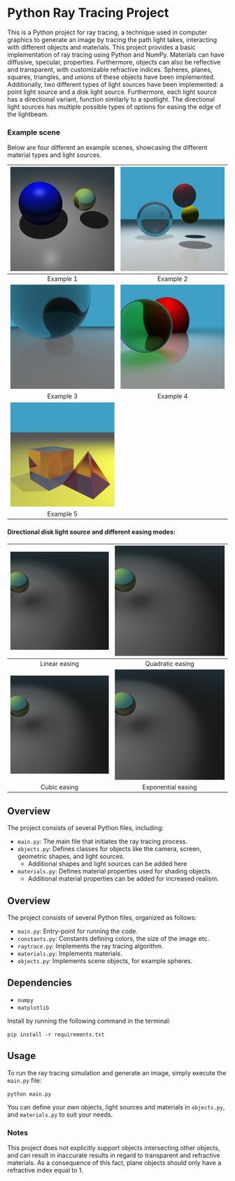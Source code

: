 # Python Ray Tracing Project

This is a Python project for ray tracing, a technique used in computer graphics to generate an image by tracing the path light takes, interacting with different objects and materials. This project provides a basic implementation of ray tracing using Python and NumPy. Materials can have diffusive, specular, properties. Furthermore, objects can also be reflective and transparent, with customizable refractive indices. Spheres, planes, squares, triangles, and unions of these objects have been implemented. Additionally, two different types of light sources have been implemented: a point light source and a disk light source. Furthermore, each light source has a directional variant, function similarly to a spotlight. The directional light sources has multiple possible types of options for easing the edge of the lightbeam.


### Example scene
Below are four different an example scenes, showcasing the different material types and light sources.


| ![Example 1](Images/example_1.png) | ![Example 2](Images/example_2.png) |
|:----------------------------------:|:----------------------------------:|
|             Example 1              |             Example 2              |
| ![Example 3](Images/example_3.png) | ![Example 4](Images/example_4.png) |
|             Example 3              |             Example 4              |
| ![Example 5](Images/example_5.png) |
|             Example 5              |


#### Directional disk light source and different easing modes:

| ![Linear easing](Images/linear_easing.png) |   ![Quadratic easing](Images/quadratic_easing.png)   |
|:------------------------------------------:|:----------------------------------------------------:|
|               Linear easing                |                   Quadratic easing                   |
|  ![Cubic easing](Images/cubic_easing.png)  | ![Exponential easing](Images/exponential_easing.png) |
|                Cubic easing                |                  Exponential easing                  |


## Overview

The project consists of several Python files, including:

- `main.py`: The main file that initiates the ray tracing process.
- `objects.py`: Defines classes for objects like the camera, screen, geometric shapes, and light sources.
  - Additional shapes and light sources can be added here
- `materials.py`: Defines material properties used for shading objects.
  - Additional material properties can be added for increased realism.

## Overview

The project consists of several Python files, organized as follows:

- `main.py`: Entry-point for running the code.
- `constants.py`: Constants defining colors, the size of the image etc.
- `raytrace.py`: Implements the ray tracing algorithm.
- `materials.py`: Implements materials.
- `objects.py`: Implements scene objects, for example spheres.

## Dependencies
- `numpy`
- `matplotlib`

Install by running the following command in the terminal:

```
pip install -r requirements.txt
```

## Usage

To run the ray tracing simulation and generate an image, simply execute the `main.py` file:

```
python main.py
```

You can define your own objects, light sources and materials in `objects.py`, and `materials.py` to suit your needs.

### Notes

This project does not explicitly support objects intersecting other objects, and can result in inaccurate results in regard to transparent and refractive materials. As a consequence of this fact, plane objects should only have a refractive index equal to 1.